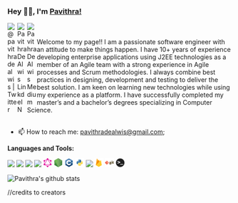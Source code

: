 ### Hey 👋🏽, I'm [Pavithra!](https://pavi87.github.io) 

<a href="https://twitter.com/pavithradealwis">
  <img align="left" alt="@pavithradealwis | Twitter" width="22px" src="https://cdn.jsdelivr.net/npm/simple-icons@v3/icons/twitter.svg" />
</a>
<a href="https://www.linkedin.com/in/pavithra-de-alwis-31673516/">
  <img align="left" alt="PavithraDeAlwis LinkdeIN" width="22px" src="https://cdn.jsdelivr.net/npm/simple-icons@v3/icons/linkedin.svg" />
</a>
<a href="https://medium.com/@pavithradealwis">
  <img align="left" alt="PavithraDeAlwis Medium" width="22px" src="https://cdn.jsdelivr.net/npm/simple-icons@v3/icons/medium.svg" />
</a>
<br />
<br />
Welcome to my page!!
I am a passionate software engineer with an attitude to make things happen. I have 10+ years of experience developing enterprise applications using J2EE technologies as a member of an Agile team with a strong experience in Agile processes and Scrum methodologies. I always combine best practices in designing, development and testing to deliver the best solution. I am keen on learning new technologies while using my experience as a platform. I have successfully completed my master’s and a bachelor’s degrees specializing in Computer Science.
<br />
<br />
 
- 📫 How to reach me: pavithradealwis@gmail.com;

**Languages and Tools:**  

<code><img height="20" src="https://img.shields.io/badge/-Java-45b8d8?style=flat-square&logo=react&logoColor=white"></code>
<code><img height="20" src="https://img.shields.io/badge/-Angular-45b8d8?style=flat-square&logo=react&logoColor=white"></code>
<code><img height="20" src="https://cdn.iconscout.com/icon/free/png-512/django-12-1175186.png"></code>
<code><img height="20" src="https://upload.wikimedia.org/wikipedia/commons/thumb/1/10/CSS3_and_HTML5_logos_and_wordmarks.svg/791px-CSS3_and_HTML5_logos_and_wordmarks.svg.png"></code>
<code><img height="20" src="https://raw.githubusercontent.com/github/explore/5c058a388828bb5fde0bcafd4bc867b5bb3f26f3/topics/graphql/graphql.png"></code>
<code><img height="20" src="https://raw.githubusercontent.com/github/explore/80688e429a7d4ef2fca1e82350fe8e3517d3494d/topics/nodejs/nodejs.png"></code>
<code><img height="20" src="https://raw.githubusercontent.com/github/explore/80688e429a7d4ef2fca1e82350fe8e3517d3494d/topics/cpp/cpp.png"></code>
<code><img height="20" src="https://raw.githubusercontent.com/github/explore/80688e429a7d4ef2fca1e82350fe8e3517d3494d/topics/python/python.png"></code>
<code><img height="20" src="https://cdn.iconscout.com/icon/free/png-512/aws-1869025-1583149.png"></code>
<code><img height="20" src="https://raw.githubusercontent.com/github/explore/80688e429a7d4ef2fca1e82350fe8e3517d3494d/topics/firebase/firebase.png"></code>
<code><img height="20" src="https://raw.githubusercontent.com/github/explore/80688e429a7d4ef2fca1e82350fe8e3517d3494d/topics/git/git.png"></code>
<code><img height="20" src="https://raw.githubusercontent.com/github/explore/80688e429a7d4ef2fca1e82350fe8e3517d3494d/topics/terminal/terminal.png"></code>



![Pavithra's github stats](https://github-readme-stats.vercel.app/api?username=pavi87&show_icons=true&hide_border=true)

//credits to creators
